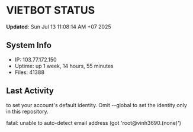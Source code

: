 # VIETBOT STATUS
**Updated**: Sun Jul 13 11:08:14 AM +07 2025

## System Info
- IP: 103.77.172.150
- Uptime: up 1 week, 14 hours, 55 minutes
- Files: 41388

## Last Activity

to set your account's default identity.
Omit --global to set the identity only in this repository.

fatal: unable to auto-detect email address (got 'root@vinh3690.(none)')
